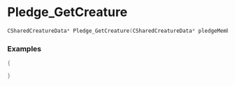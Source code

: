 # Pledge_GetCreature

```cpp - C++
CSharedCreatureData* Pledge_GetCreature(CSharedCreatureData* pledgeMember, int index);
```

### Examples
```cpp - C++
{

}
```